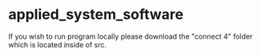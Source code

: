# applied_system_software

If you wish to run program locally please download the "connect 4" folder which is located inside of src.
